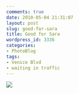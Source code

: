 ```yaml
---
comments: true
date: 2010-05-04 21:31:07
layout: post
slug: good-for-sara
title: Good for Sara
wordpress_id: 3336
categories:
- PhotoBlog
tags:
- Venice Blvd
- waiting in traffic
---
```


![](http://ryanfitzer.com/main/wp-content/uploads/2010/05/2010-05-03-at-11-13-46.jpg)
